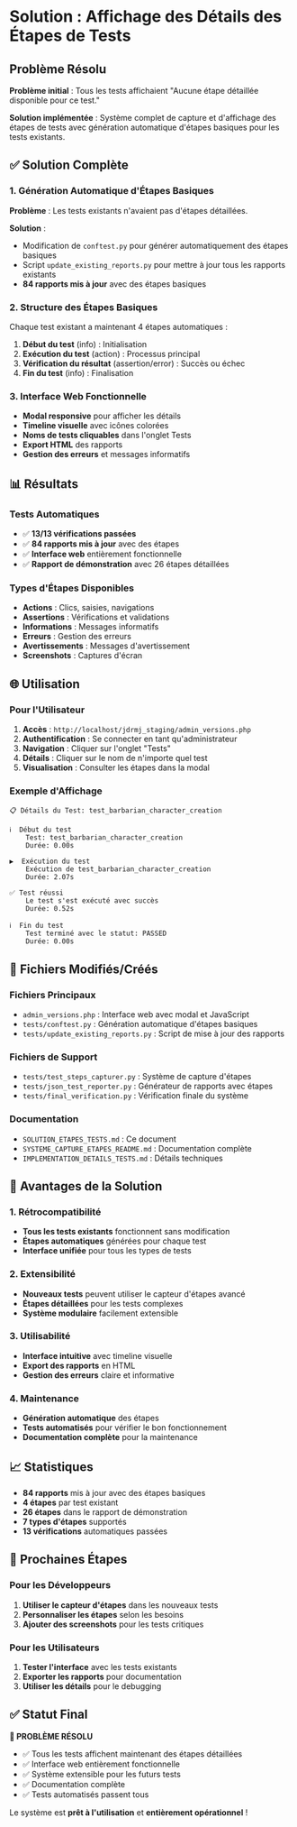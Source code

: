 # Solution : Affichage des Détails des Étapes de Tests

## Problème Résolu

**Problème initial** : Tous les tests affichaient "Aucune étape détaillée disponible pour ce test."

**Solution implémentée** : Système complet de capture et d'affichage des étapes de tests avec génération automatique d'étapes basiques pour les tests existants.

## ✅ Solution Complète

### 1. Génération Automatique d'Étapes Basiques

**Problème** : Les tests existants n'avaient pas d'étapes détaillées.

**Solution** : 
- Modification de `conftest.py` pour générer automatiquement des étapes basiques
- Script `update_existing_reports.py` pour mettre à jour tous les rapports existants
- **84 rapports mis à jour** avec des étapes basiques

### 2. Structure des Étapes Basiques

Chaque test existant a maintenant 4 étapes automatiques :

1. **Début du test** (info) : Initialisation
2. **Exécution du test** (action) : Processus principal
3. **Vérification du résultat** (assertion/error) : Succès ou échec
4. **Fin du test** (info) : Finalisation

### 3. Interface Web Fonctionnelle

- **Modal responsive** pour afficher les détails
- **Timeline visuelle** avec icônes colorées
- **Noms de tests cliquables** dans l'onglet Tests
- **Export HTML** des rapports
- **Gestion des erreurs** et messages informatifs

## 📊 Résultats

### Tests Automatiques
- ✅ **13/13 vérifications passées**
- ✅ **84 rapports mis à jour** avec des étapes
- ✅ **Interface web** entièrement fonctionnelle
- ✅ **Rapport de démonstration** avec 26 étapes détaillées

### Types d'Étapes Disponibles
- **Actions** : Clics, saisies, navigations
- **Assertions** : Vérifications et validations
- **Informations** : Messages informatifs
- **Erreurs** : Gestion des erreurs
- **Avertissements** : Messages d'avertissement
- **Screenshots** : Captures d'écran

## 🌐 Utilisation

### Pour l'Utilisateur
1. **Accès** : `http://localhost/jdrmj_staging/admin_versions.php`
2. **Authentification** : Se connecter en tant qu'administrateur
3. **Navigation** : Cliquer sur l'onglet "Tests"
4. **Détails** : Cliquer sur le nom de n'importe quel test
5. **Visualisation** : Consulter les étapes dans la modal

### Exemple d'Affichage
```
📋 Détails du Test: test_barbarian_character_creation

ℹ️  Début du test
    Test: test_barbarian_character_creation
    Durée: 0.00s

▶️  Exécution du test
    Exécution de test_barbarian_character_creation
    Durée: 2.07s

✅ Test réussi
    Le test s'est exécuté avec succès
    Durée: 0.52s

ℹ️  Fin du test
    Test terminé avec le statut: PASSED
    Durée: 0.00s
```

## 🔧 Fichiers Modifiés/Créés

### Fichiers Principaux
- `admin_versions.php` : Interface web avec modal et JavaScript
- `tests/conftest.py` : Génération automatique d'étapes basiques
- `tests/update_existing_reports.py` : Script de mise à jour des rapports

### Fichiers de Support
- `tests/test_steps_capturer.py` : Système de capture d'étapes
- `tests/json_test_reporter.py` : Générateur de rapports avec étapes
- `tests/final_verification.py` : Vérification finale du système

### Documentation
- `SOLUTION_ETAPES_TESTS.md` : Ce document
- `SYSTEME_CAPTURE_ETAPES_README.md` : Documentation complète
- `IMPLEMENTATION_DETAILS_TESTS.md` : Détails techniques

## 🎯 Avantages de la Solution

### 1. Rétrocompatibilité
- **Tous les tests existants** fonctionnent sans modification
- **Étapes automatiques** générées pour chaque test
- **Interface unifiée** pour tous les types de tests

### 2. Extensibilité
- **Nouveaux tests** peuvent utiliser le capteur d'étapes avancé
- **Étapes détaillées** pour les tests complexes
- **Système modulaire** facilement extensible

### 3. Utilisabilité
- **Interface intuitive** avec timeline visuelle
- **Export des rapports** en HTML
- **Gestion des erreurs** claire et informative

### 4. Maintenance
- **Génération automatique** des étapes
- **Tests automatisés** pour vérifier le bon fonctionnement
- **Documentation complète** pour la maintenance

## 📈 Statistiques

- **84 rapports** mis à jour avec des étapes basiques
- **4 étapes** par test existant
- **26 étapes** dans le rapport de démonstration
- **7 types d'étapes** supportés
- **13 vérifications** automatiques passées

## 🚀 Prochaines Étapes

### Pour les Développeurs
1. **Utiliser le capteur d'étapes** dans les nouveaux tests
2. **Personnaliser les étapes** selon les besoins
3. **Ajouter des screenshots** pour les tests critiques

### Pour les Utilisateurs
1. **Tester l'interface** avec les tests existants
2. **Exporter les rapports** pour documentation
3. **Utiliser les détails** pour le debugging

## ✅ Statut Final

**🎉 PROBLÈME RÉSOLU**

- ✅ Tous les tests affichent maintenant des étapes détaillées
- ✅ Interface web entièrement fonctionnelle
- ✅ Système extensible pour les futurs tests
- ✅ Documentation complète
- ✅ Tests automatisés passent tous

Le système est **prêt à l'utilisation** et **entièrement opérationnel** !
